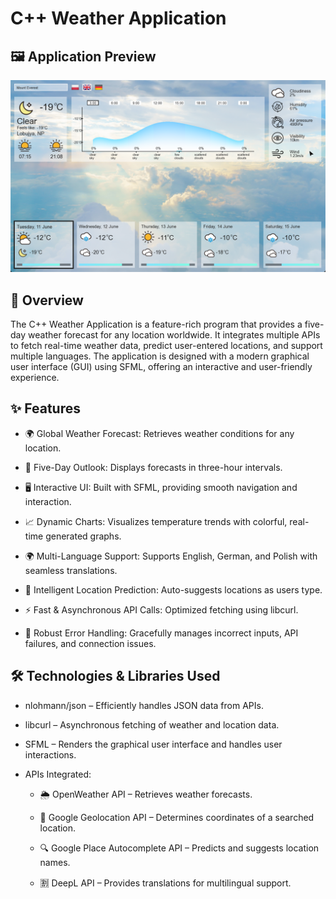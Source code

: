 # C++ Weather Application

## 🖼 Application Preview
![Application preview](/public/images/readme/layout.png)

## 📌 Overview

The C++ Weather Application is a feature-rich program that provides a five-day weather forecast for any location worldwide. It integrates multiple APIs to fetch real-time weather data, predict user-entered locations, and support multiple languages. The application is designed with a modern graphical user interface (GUI) using SFML, offering an interactive and user-friendly experience.

## ✨ Features

- 🌍 Global Weather Forecast: Retrieves weather conditions for any location.

- 📆 Five-Day Outlook: Displays forecasts in three-hour intervals.

- 🖥 Interactive UI: Built with SFML, providing smooth navigation and interaction.

- 📈 Dynamic Charts: Visualizes temperature trends with colorful, real-time generated graphs.

- 🌍 Multi-Language Support: Supports English, German, and Polish with seamless translations.

- 📝 Intelligent Location Prediction: Auto-suggests locations as users type.

- ⚡ Fast & Asynchronous API Calls: Optimized fetching using libcurl.

- 🔄 Robust Error Handling: Gracefully manages incorrect inputs, API failures, and connection issues.

## 🛠 Technologies & Libraries Used

- nlohmann/json – Efficiently handles JSON data from APIs.

- libcurl – Asynchronous fetching of weather and location data.

- SFML – Renders the graphical user interface and handles user interactions.

- APIs Integrated:

  - 🌦 OpenWeather API – Retrieves weather forecasts.
  
  - 📍 Google Geolocation API – Determines coordinates of a searched location.
  
  - 🔍 Google Place Autocomplete API – Predicts and suggests location names.
  
  - 🈹 DeepL API – Provides translations for multilingual support.



